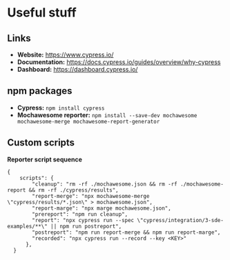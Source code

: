 # Useful stuff

## Links
- **Website:** https://www.cypress.io/
- **Documentation:** https://docs.cypress.io/guides/overview/why-cypress
- **Dashboard:** https://dashboard.cypress.io/

## npm packages
- **Cypress:** `npm install cypress`
- **Mochawesome reporter:** `npm install --save-dev mochawesome mochawesome-merge mochawesome-report-generator`

## Custom scripts
**Reporter script sequence**
```
{
    scripts": {
        "cleanup": "rm -rf ./mochawesome.json && rm -rf ./mochawesome-report && rm -rf ./cypress/results",
        "report-merge": "npx mochawesome-merge \"cypress/results/*.json\" > mochawesome.json",
        "report-marge": "npx marge mochawesome.json",
        "prereport": "npm run cleanup",
        "report": "npx cypress run --spec \"cypress/integration/3-sde-examples/**\" || npm run postreport",
        "postreport": "npm run report-merge && npm run report-marge",
        "recorded": "npx cypress run --record --key <KEY>"
      },
  }
```
